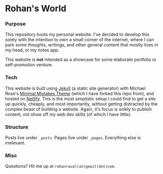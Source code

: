 # Rohan's World

### Purpose
This repository hosts my personal website.
I've decided to develop this solely with the intention to own a small corner of the internet, where I can park some thoughts, writings, and other general content that mostly lives in my head, or my notes app.

This website is __not__ intended as a showcase for some elaborate portfolio or self-promotion venture.

### Tech
This website is built using [Jekyll](https://jekyllrb.com) (a static site generator) with Michael Rose's [Minimal Mistakes Theme](https://mmistakes.github.io/minimal-mistakes/) (which I have forked this repo from), and hosted on [Netlify](https://www.netlify.com/). 
This is the most simplistic setup I could find to get a site up quickly, cheaply, and most importantly, without getting distracted by the complex beast of building a website. Again, it's focus is solely to publish content, not show off my web dev skillz (of which I have little).

### Structure
Posts live under `_posts`.
Pages live under `_pages`.
Everything else is irrelevant.

### Misc
Questions? Hit me up at `rohanraval(at)gmail(dot)com`.
